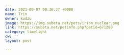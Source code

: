 ```yaml
---
date: 2021-09-07 00:36:27 +0000
name: Trin
owner: kudzu
image: https://img.subeta.net/pets/irion_nuclear.png
link: https://subeta.net/petinfo.php?petid=671280
category: limelight
cw: ''
layout: post

---
```

